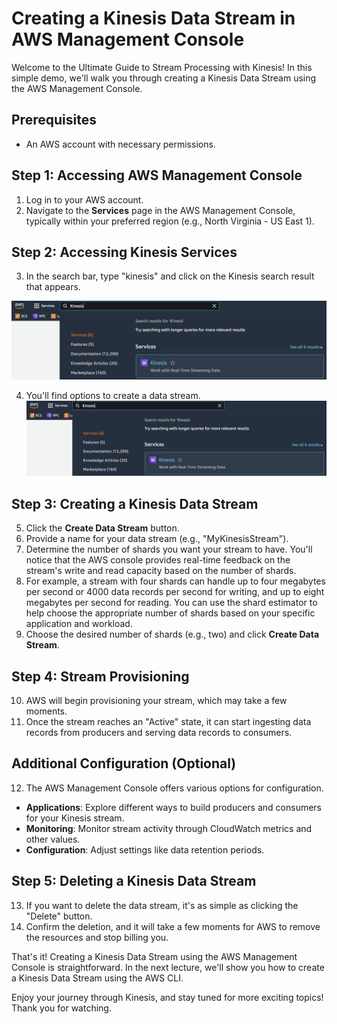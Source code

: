 # Creating a Kinesis Data Stream in AWS Management Console

Welcome to the Ultimate Guide to Stream Processing with Kinesis! In this simple demo, we'll walk you through creating a Kinesis Data Stream using the AWS Management Console.

## Prerequisites
- An AWS account with necessary permissions.

## Step 1: Accessing AWS Management Console
1. Log in to your AWS account.
2. Navigate to the **Services** page in the AWS Management Console, typically within your preferred region (e.g., North Virginia - US East 1).

## Step 2: Accessing Kinesis Services
3. In the search bar, type "kinesis" and click on the Kinesis search result that appears.

![](https://github.com/yusufmunircloud/AWS-Projects/blob/main/img/Screenshot%202023-10-17%20at%2012.26.14%20PM.png?raw=true)

4. You'll find options to create a data stream.
![](https://github.com/yusufmunircloud/AWS-Projects/blob/main/img/Screenshot%202023-10-17%20at%2012.26.14%20PM.png?raw=true)

## Step 3: Creating a Kinesis Data Stream
5. Click the **Create Data Stream** button.
6. Provide a name for your data stream (e.g., "MyKinesisStream").
7. Determine the number of shards you want your stream to have. You'll notice that the AWS console provides real-time feedback on the stream's write and read capacity based on the number of shards.
8. For example, a stream with four shards can handle up to four megabytes per second or 4000 data records per second for writing, and up to eight megabytes per second for reading. You can use the shard estimator to help choose the appropriate number of shards based on your specific application and workload.
9. Choose the desired number of shards (e.g., two) and click **Create Data Stream**.

## Step 4: Stream Provisioning
10. AWS will begin provisioning your stream, which may take a few moments.
11. Once the stream reaches an "Active" state, it can start ingesting data records from producers and serving data records to consumers.

## Additional Configuration (Optional)
12. The AWS Management Console offers various options for configuration.
   - **Applications**: Explore different ways to build producers and consumers for your Kinesis stream.
   - **Monitoring**: Monitor stream activity through CloudWatch metrics and other values.
   - **Configuration**: Adjust settings like data retention periods.

## Step 5: Deleting a Kinesis Data Stream
13. If you want to delete the data stream, it's as simple as clicking the "Delete" button.
14. Confirm the deletion, and it will take a few moments for AWS to remove the resources and stop billing you.

That's it! Creating a Kinesis Data Stream using the AWS Management Console is straightforward. In the next lecture, we'll show you how to create a Kinesis Data Stream using the AWS CLI.

Enjoy your journey through Kinesis, and stay tuned for more exciting topics! Thank you for watching.

